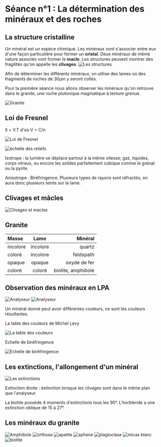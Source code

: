 # Séance n°1 : La détermination des minéraux et des roches

## La structure cristalline 

Un minéral est un espèce chimique. Les minéraux vont s'associer entre eux d'une façon particulière pour former un **cristal**. Deux minéraux de même nature associés vont former le **macle**. Les structures peuvent montrer des fragilités qu'on appelle les **clivages**. 
![Les structures](Images/structures.PNG)


Afin de déterminer les différents minéraux, on utilise des lames où des fragments de roches de 30μm y seront collés.

Pour la première séance nous allons observer les minéraux qu'on retrouve dans le granite, une roche plutonique magmatique à texture grenue. 

![Granite](Images/granite.PNG)

## Loi de Fresnel 

δ = V.T d'où V = C/n

![Loi de Fresnel](Images/fresnel.jpg)

![échelle des reliefs](Images/echellerelief.PNG)

Isotrope : la lumière se déplace partout à la même vitesse; gaz, liquides, corps vitreux, ou encore les solides parfaitement cubique  comme le grenat ou la pyrite.

Anisotrope : Biréfringence. Plusieurs types de rayons sont réfractés, on aura donc plusieurs teints sur la lame.

## Clivages et mâcles 

![Clivages et macles](Images/clivagesetmacles.PNG)


## Granite 

| Masse  |  Lame  | Minéral |
| :--------------- |:---------------:| -----:|
| incolore |   incolore       |  quartz |
| coloré | incolore |   feldspath |
| opaque  | opaque         |   oxyde de fer |
| coloré | coloré | biotite, amphibole 

## Observation des minéraux en LPA

![Analyseur](Images/analyseur.PNG)
![Analyseur](Images/analyseur2.jpg)

Un minéral donné peut avoir différentes couleurs, ce sont les couleurs résultantes. 

La table des couleurs de Michel Levy

![La table des couleurs](Images/levy.PNG)

Echelle de biréfringence 

![Echelle de biréfringence](Images/birefringence.PNG)

## Les extinctions, l'allongement d'un minéral 

![Les extinctions](Images/extinction.PNG)

Extinction droite : extinction lorsque les clivages sont dans le même plan que l'analyseur.

La biotite possède 4 moments d'extinctions tous les 90°. L'horblende a une extinction oblique de 15 à 27°.

## Les minéraux du granite 

![Amphibole](Images/amphibole.jpg)
![orthose](Images/orthose.jpg)
![apatite](Images/apatite.jpg)
![sphene](Images/sphene.jpg)
![plagioclase](Images/plagioclase.jpg)
![micas blanc](Images/micablanc.jpg)
![biotite](Images/biotite.jpg)